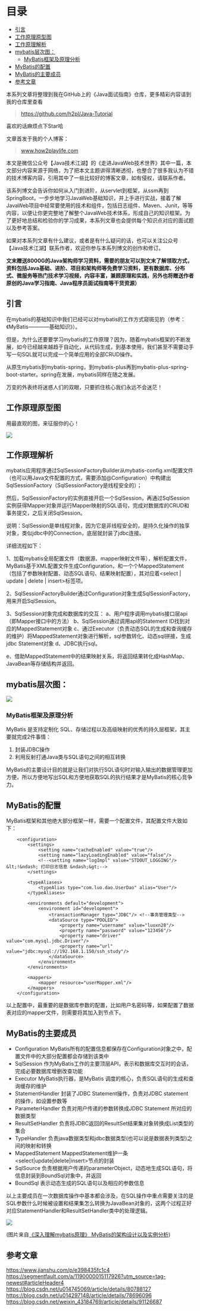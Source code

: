 # 目录
* [引言](#引言)
* [工作原理原型图](#工作原理原型图)
* [工作原理解析](#工作原理解析)
* [mybatis层次图：](#mybatis层次图：)
    * [MyBatis框架及原理分析](#MyBatis框架及原理分析)
* [MyBatis的配置](#mybatis的配置)
* [MyBatis的主要成员](#mybatis的主要成员)
* [参考文章](#参考文章)

本系列文章将整理到我在GitHub上的《Java面试指南》仓库，更多精彩内容请到我的仓库里查看

> https://github.com/h2pl/Java-Tutorial

喜欢的话麻烦点下Star哈

文章首发于我的个人博客：

> www.how2playlife.com

本文是微信公众号【Java技术江湖】的《走进JavaWeb技术世界》其中一篇，本文部分内容来源于网络，为了把本文主题讲得清晰透彻，也整合了很多我认为不错的技术博客内容，引用其中了一些比较好的博客文章，如有侵权，请联系作者。

该系列博文会告诉你如何从入门到进阶，从servlet到框架，从ssm再到SpringBoot，一步步地学习JavaWeb基础知识，并上手进行实战，接着了解JavaWeb项目中经常要使用的技术和组件，包括日志组件、Maven、Junit，等等内容，以便让你更完整地了解整个JavaWeb技术体系，形成自己的知识框架。为了更好地总结和检验你的学习成果，本系列文章也会提供每个知识点对应的面试题以及参考答案。

如果对本系列文章有什么建议，或者是有什么疑问的话，也可以关注公众号【Java技术江湖】联系作者，欢迎你参与本系列博文的创作和修订。

**文末赠送8000G的Java架构师学习资料，需要的朋友可以到文末了解领取方式，资料包括Java基础、进阶、项目和架构师等免费学习资料，更有数据库、分布式、微服务等热门技术学习视频，内容丰富，兼顾原理和实践，另外也将赠送作者原创的Java学习指南、Java程序员面试指南等干货资源）**
<!-- more -->

## 引言

在mybatis的基础知识中我们已经可以对mybatis的工作方式窥斑见豹（参考：《MyBatis————基础知识》）。

但是，为什么还要要学习mybatis的工作原理？因为，随着mybatis框架的不断发展，如今已经越来越趋于自动化，从代码生成，到基本使用，我们甚至不需要动手写一句SQL就可以完成一个简单应用的全部CRUD操作。

从原生mybatis到mybatis-spring，到mybatis-plus再到mybatis-plus-spring-boot-starter。spring在发展，mybatis同样在随之发展。

万变的外表终将迷惑人们的双眼，只要抓住核心我们永远不会迷茫！

## 工作原理原型图

用最直观的图，来征服你的心！

![](https://java-tutorial.oss-cn-shanghai.aliyuncs.com/20230405165221.png)

## 工作原理解析

mybatis应用程序通过SqlSessionFactoryBuilder从mybatis-config.xml配置文件（也可以用Java文件配置的方式，需要添加@Configuration）中构建出SqlSessionFactory（SqlSessionFactory是线程安全的）；

然后，SqlSessionFactory的实例直接开启一个SqlSession，再通过SqlSession实例获得Mapper对象并运行Mapper映射的SQL语句，完成对数据库的CRUD和事务提交，之后关闭SqlSession。

说明：SqlSession是单线程对象，因为它是非线程安全的，是持久化操作的独享对象，类似jdbc中的Connection，底层就封装了jdbc连接。

详细流程如下：

1、加载mybatis全局配置文件（数据源、mapper映射文件等），解析配置文件，MyBatis基于XML配置文件生成Configuration，和一个个MappedStatement（包括了参数映射配置、动态SQL语句、结果映射配置），其对应着<select | update | delete | insert>标签项。

2、SqlSessionFactoryBuilder通过Configuration对象生成SqlSessionFactory，用来开启SqlSession。

3、SqlSession对象完成和数据库的交互：
a、用户程序调用mybatis接口层api（即Mapper接口中的方法）
b、SqlSession通过调用api的Statement ID找到对应的MappedStatement对象
c、通过Executor（负责动态SQL的生成和查询缓存的维护）将MappedStatement对象进行解析，sql参数转化、动态sql拼接，生成jdbc Statement对象
d、JDBC执行sql。

e、借助MappedStatement中的结果映射关系，将返回结果转化成HashMap、JavaBean等存储结构并返回。

## mybatis层次图：

![](https://java-tutorial.oss-cn-shanghai.aliyuncs.com/20230405165208.png)

### MyBatis框架及原理分析

MyBatis 是支持定制化 SQL、存储过程以及高级映射的优秀的持久层框架，其主要就完成2件事情：

1.  封装JDBC操作
2.  利用反射打通Java类与SQL语句之间的相互转换

MyBatis的主要设计目的就是让我们对执行SQL语句时对输入输出的数据管理更加方便，所以方便地写出SQL和方便地获取SQL的执行结果才是MyBatis的核心竞争力。

## MyBatis的配置

MyBatis框架和其他绝大部分框架一样，需要一个配置文件，其配置文件大致如下：

````
    <configuration>
        <settings>
            <setting name="cacheEnabled" value="true"/>
            <setting name="lazyLoadingEnabled" value="false"/>
            <!--<setting name="logImpl" value="STDOUT_LOGGING"/> &lt;!&ndash; 打印日志信息 &ndash;&gt;-->
        </settings>
    
        <typeAliases>
            <typeAlias type="com.luo.dao.UserDao" alias="User"/>
        </typeAliases>
    
        <environments default="development">
            <environment id="development">
                <transactionManager type="JDBC"/> <!--事务管理类型-->
                <dataSource type="POOLED">
                    <property name="username" value="luoxn28"/>
                    <property name="password" value="123456"/>
                    <property name="driver" value="com.mysql.jdbc.Driver"/>
                    <property name="url" value="jdbc:mysql://192.168.1.150/ssh_study"/>
                </dataSource>
            </environment>
        </environments>
    
        <mappers>
            <mapper resource="userMapper.xml"/>
        </mappers>
    </configuration>
````



以上配置中，最重要的是数据库参数的配置，比如用户名密码等，如果配置了数据表对应的mapper文件，则需要将其加入到<mappers>节点下。

## MyBatis的主要成员

*   Configuration    MyBatis所有的配置信息都保存在Configuration对象之中，配置文件中的大部分配置都会存储到该类中
*   SqlSession      作为MyBatis工作的主要顶层API，表示和数据库交互时的会话，完成必要数据库增删改查功能
*   Executor        MyBatis执行器，是MyBatis 调度的核心，负责SQL语句的生成和查询缓存的维护
*   StatementHandler 封装了JDBC Statement操作，负责对JDBC statement 的操作，如设置参数等
*   ParameterHandler 负责对用户传递的参数转换成JDBC Statement 所对应的数据类型
*   ResultSetHandler  负责将JDBC返回的ResultSet结果集对象转换成List类型的集合
*   TypeHandler     负责java数据类型和jdbc数据类型(也可以说是数据表列类型)之间的映射和转换
*   MappedStatement MappedStatement维护一条<select|update|delete|insert>节点的封装
*   SqlSource       负责根据用户传递的parameterObject，动态地生成SQL语句，将信息封装到BoundSql对象中，并返回
*   BoundSql       表示动态生成的SQL语句以及相应的参数信息

以上主要成员在一次数据库操作中基本都会涉及，在SQL操作中重点需要关注的是SQL参数什么时候被设置和结果集怎么转换为JavaBean对象的，这两个过程正好对应StatementHandler和ResultSetHandler类中的处理逻辑。

![](http://img.blog.csdn.net/20141028140852531?watermark/2/text/aHR0cDovL2Jsb2cuY3Nkbi5uZXQvbHVhbmxvdWlz/font/5a6L5L2T/fontsize/400/fill/I0JBQkFCMA==/dissolve/70/gravity/SouthEast)

(图片来自[《深入理解mybatis原理》 MyBatis的架构设计以及实例分析](http://blog.csdn.net/luanlouis/article/details/40422941))


## 参考文章

https://www.jianshu.com/p/e398435fc1c4
https://segmentfault.com/a/1190000015117926?utm_source=tag-newest#articleHeader4
https://blog.csdn.net/u014745069/article/details/80788127
https://blog.csdn.net/u014297148/article/details/78696096
https://blog.csdn.net/weixin_43184769/article/details/91126687



                     

